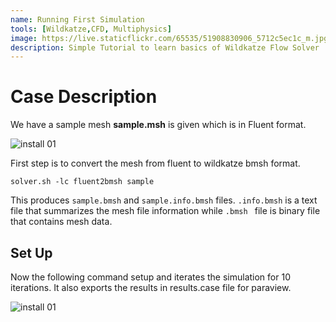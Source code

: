 ```yaml
---
name: Running First Simulation
tools: [Wildkatze,CFD, Multiphysics]
image: https://live.staticflickr.com/65535/51908830906_5712c5ec1c_m.jpg
description: Simple Tutorial to learn basics of Wildkatze Flow Solver
---
```


# Case Description

We have a sample mesh **sample.msh** is given which is in Fluent format. 

![install 01](https://live.staticflickr.com/65535/51908830906_5712c5ec1c_m.jpg)

 
First step is to convert the mesh from fluent to wildkatze bmsh format.

```
solver.sh -lc fluent2bmsh sample
```


This produces ``` sample.bmsh ``` and ``` sample.info.bmsh ``` files.  ``` .info.bmsh ``` is a text file that summarizes the mesh file information while ```.bmsh ``` file is binary file that contains mesh data.

## Set Up

Now the following command setup and iterates the simulation for 10 iterations. It also exports the results in results.case file for paraview.
 
![install 01](https://live.staticflickr.com/65535/51910345183_a83603ee7c_z.jpg)

 
